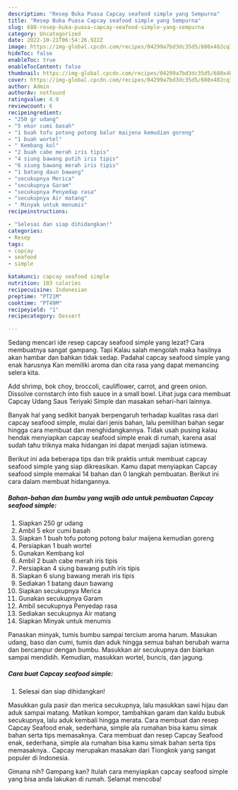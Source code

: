 ```yaml
---
description: "Resep Buka Puasa Capcay seafood simple yang Sempurna"
title: "Resep Buka Puasa Capcay seafood simple yang Sempurna"
slug: 680-resep-buka-puasa-capcay-seafood-simple-yang-sempurna
category: Uncategorized
date: 2022-10-21T06:54:26.922Z
image: https://img-global.cpcdn.com/recipes/04299a7bd3dc35d5/680x482cq70/capcay-seafood-simple-foto-resep-utama.jpg
hideToc: false
enableToc: true
enableTocContent: false
thumbnail: https://img-global.cpcdn.com/recipes/04299a7bd3dc35d5/680x482cq70/capcay-seafood-simple-foto-resep-utama.jpg
cover: https://img-global.cpcdn.com/recipes/04299a7bd3dc35d5/680x482cq70/capcay-seafood-simple-foto-resep-utama.jpg
author: Admin
authorAv: notfound
ratingvalue: 4.9
reviewcount: 6
recipeingredient:
- "250 gr udang"
- "5 ekor cumi basah"
- "1 buah tofu potong potong balur maijena kemudian goreng"
- "1 buah wortel"
- " Kembang kol"
- "2 buah cabe merah iris tipis"
- "4 siung bawang putih iris tipis"
- "6 siung bawang merah iris tipis"
- "1 batang daun bawang"
- "secukupnya Merica"
- "secukupnya Garam"
- "secukupnya Penyedap rasa"
- "secukupnya Air matang"
- " Minyak untuk menumis"
recipeinstructions:

- "Selesai dan siap dihidangkan!"
categories:
- Resep
tags:
- capcay
- seafood
- simple

katakunci: capcay seafood simple 
nutrition: 103 calories
recipecuisine: Indonesian
preptime: "PT21M"
cooktime: "PT49M"
recipeyield: "1"
recipecategory: Dessert

---
```



Sedang mencari ide resep capcay seafood simple yang lezat? Cara membuatnya sangat gampang. Tapi Kalau salah mengolah maka hasilnya akan hambar dan bahkan tidak sedap. Padahal capcay seafood simple yang enak harusnya Kan memiliki aroma dan cita rasa yang dapat memancing selera kita.


Add shrimp, bok choy, broccoli, cauliflower, carrot, and green onion. Dissolve cornstarch into fish sauce in a small bowl. Lihat juga cara membuat Capcay Udang Saus Teriyaki Simple dan masakan sehari-hari lainnya.

Banyak hal yang sedikit banyak berpengaruh terhadap kualitas rasa dari capcay seafood simple, mulai dari jenis bahan, lalu pemilihan bahan segar hingga cara membuat dan menghidangkannya. Tidak usah pusing kalau hendak menyiapkan capcay seafood simple enak di rumah, karena asal sudah tahu triknya maka hidangan ini dapat menjadi sajian istimewa.


Berikut ini ada beberapa tips dan trik praktis untuk membuat capcay seafood simple yang siap dikreasikan. Kamu dapat menyiapkan Capcay seafood simple memakai 14 bahan dan 0 langkah pembuatan. Berikut ini cara dalam membuat hidangannya.

<!--inarticleads1-->

##### Bahan-bahan dan bumbu yang wajib ada untuk pembuatan Capcay seafood simple:

1. Siapkan 250 gr udang
1. Ambil 5 ekor cumi basah
1. Siapkan 1 buah tofu potong potong balur maijena kemudian goreng
1. Persiapkan 1 buah wortel
1. Gunakan  Kembang kol
1. Ambil 2 buah cabe merah iris tipis
1. Persiapkan 4 siung bawang putih iris tipis
1. Siapkan 6 siung bawang merah iris tipis
1. Sediakan 1 batang daun bawang
1. Siapkan secukupnya Merica
1. Gunakan secukupnya Garam
1. Ambil secukupnya Penyedap rasa
1. Sediakan secukupnya Air matang
1. Siapkan  Minyak untuk menumis


Panaskan minyak, tumis bumbu sampai tercium aroma harum. Masukan udang, baso dan cumi, tumis dan aduk hingga semua bahan berubah warna dan bercampur dengan bumbu. Masukkan air secukupnya dan biarkan sampai mendidih. Kemudian, masukkan wortel, buncis, dan jagung. 

<!--inarticleads2-->

##### Cara buat Capcay seafood simple:


1. Selesai dan siap dihidangkan!

Masukkan gula pasir dan merica secukupnya, lalu masukkan sawi hijau dan aduk sampai matang. Matikan kompor, tambahkan garam dan kaldu bubuk secukupnya, lalu aduk kembali hingga merata. Cara membuat dan resep Capcay Seafood enak, sederhana, simple ala rumahan bisa kamu simak bahan serta tips memasaknya. Cara membuat dan resep Capcay Seafood enak, sederhana, simple ala rumahan bisa kamu simak bahan serta tips memasaknya.. Capcay merupakan masakan dari Tiongkok yang sangat populer di Indonesia. 

Gimana nih? Gampang kan? Itulah cara menyiapkan capcay seafood simple yang bisa anda lakukan di rumah. Selamat mencoba!
